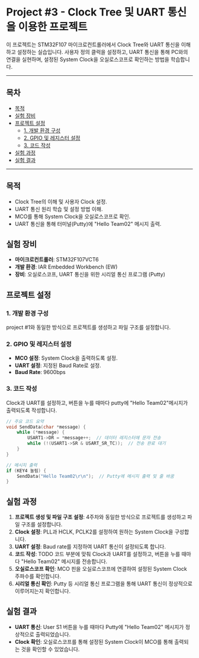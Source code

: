 # Project #3 - Clock Tree 및 UART 통신을 이용한 프로젝트
이 프로젝트는 STM32F107 마이크로컨트롤러에서 Clock Tree와 UART 통신을 이해하고 설정하는 실습입니다. 사용자 정의 클럭을 설정하고, UART 통신을 통해 PC와의 연결을 실현하며, 설정된 System Clock을 오실로스코프로 확인하는 방법을 학습합니다.

---

## 목차
- [목적](#목적)
- [실험 장비](#실험-장비)
- [프로젝트 설정](#프로젝트-설정)
  - [1. 개발 환경 구성](#1-개발-환경-구성)
  - [2. GPIO 및 레지스터 설정](#2-gpio-및-레지스터-설정)
  - [3. 코드 작성](#3-코드-작성)
- [실험 과정](#실험-과정)
- [실험 결과](#실험-결과)

---

## 목적
- Clock Tree의 이해 및 사용자 Clock 설정.
- UART 통신 원리 학습 및 설정 방법 이해.
- MCO를 통해 System Clock을 오실로스코프로 확인.
- UART 통신을 통해 터미널(Putty)에 "Hello Team02" 메시지 출력.

## 실험 장비
- **마이크로컨트롤러**: STM32F107VCT6
- **개발 환경**: IAR Embedded Workbench (EW)
- **장비**: 오실로스코프, UART 통신을 위한 시리얼 통신 프로그램 (Putty)

## 프로젝트 설정
### 1. 개발 환경 구성
project #1와 동일한 방식으로 프로젝트를 생성하고 파일 구조를 설정합니다.

### 2. GPIO 및 레지스터 설정
- **MCO 설정**: System Clock을 출력하도록 설정.
- **UART 설정**: 지정된 Baud Rate로 설정.
- **Baud Rate**: 9600bps

### 3. 코드 작성
Clock과 UART를 설정하고, 버튼을 누를 때마다 putty에 "Hello Team02"메시지가 출력되도록 작성합니다.

```c
// 주요 코드 요약
void SendData(char *message) {
    while (*message) {
        USART1->DR = *message++;  // 데이터 레지스터에 문자 전송
        while (!(USART1->SR & USART_SR_TC));  // 전송 완료 대기
    }
}

// 메시지 출력
if (KEY4 눌림) {
    SendData("Hello Team02\r\n");  // Putty에 메시지 출력 및 줄 바꿈
}
```

## 실험 과정
1. **프로젝트 생성 및 파일 구조 설정**: 4주차와 동일한 방식으로 프로젝트를 생성하고 파일 구조를 설정합니다.
2. **Clock 설정**: PLL과 HCLK, PCLK2를 설정하여 원하는 System Clock을 구성합니다.
3. **UART 설정**: Baud rate를 지정하여 UART 통신이 설정되도록 합니다.
4. **코드 작성**: TODO 코드 부분에 맞춰 Clock과 UART를 설정하고, 버튼을 누를 때마다 "Hello Team02" 메시지를 전송합니다.
5. **오실로스코프 확인**: MCO 핀을 오실로스코프에 연결하여 설정된 System Clock 주파수를 확인합니다.
6. **시리얼 통신 확인**: Putty 등 시리얼 통신 프로그램을 통해 UART 통신이 정상적으로 이루어지는지 확인합니다.

## 실험 결과
- **UART 통신**: User S1 버튼을 누를 때마다 Putty에 "Hello Team02" 메시지가 정상적으로 출력되었습니다.
- **Clock 확인**: 오실로스코프를 통해 설정된 System Clock이 MCO를 통해 출력되는 것을 확인할 수 있었습니다.



